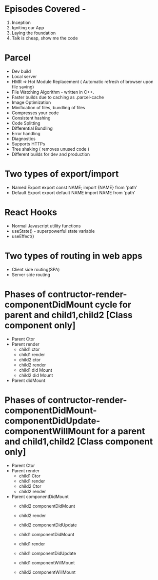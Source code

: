 # Episodes Covered -
1. Inception
2. Igniting our App
3. Laying the foundation
4. Talk is cheap, show me the code


# Parcel
- Dev build
- Local server
- HMR => Hot Module Replacement ( Automatic refresh of browser upon file saving)
- File Watching Algorithm - written in C++.
- Faster builds due to caching as .parcel-cache
- Image Optimization
- Minification of files, bundling of files
- Compresses your code
- Consistent hashing
- Code Splitting
- Differential Bundling
- Error handling
- Diagnostics
- Supports HTTPs
- Tree shaking ( removes unused code )
- Different builds for dev and production

# Two types of export/import
- Named Export 
    export const NAME;
    import {NAME} from 'path'
- Default Export
    export default NAME
    import NAME from 'path'

# React Hooks
- Normal Javascript utility functions
- useState() - superpowerful state variable
- useEffect()

# Two types of routing in web apps
- Client side routing(SPA)
- Server side routing

# Phases of contructor-render-componentDidMount cycle for parent and child1,child2 [Class component only]

- Parent Ctor
- Parent render
   - child1 ctor
   - child1 render
   - child2 ctor
   - child2 render
   - child1 did Mount
   - child2 did Mount
- Parent didMount

# Phases of contructor-render-componentDidMount-componentDidUpdate-componentWillMount for a parent and child1,child2 [Class component only]

- Parent Ctor
- Parent render
  - child1 Ctor
  - child1 render
  - child2 Ctor
  - child2 render
- Parent componentDidMount
  - child2 componentDidMount
  - child2 render
  - child2 componentDidUpdate

  - child1 componentDidMount
  - child1 render
  - child1 componentDidUpdate

  - child1 componentWillMount
  - child2 componentWillMount